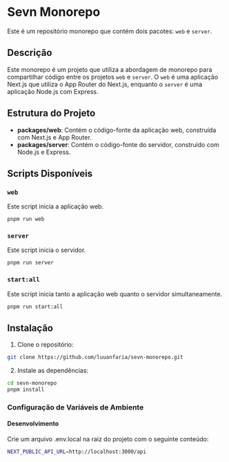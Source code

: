 # Sevn Monorepo

Este é um repositório monorepo que contém dois pacotes: `web` e `server`.

## Descrição

Este monorepo é um projeto que utiliza a abordagem de monorepo para compartilhar código entre os projetos `web` e `server`. O `web` é uma aplicação Next.js que utiliza o App Router do Next.js, enquanto o `server` é uma aplicação Node.js com Express.

## Estrutura do Projeto

- **packages/web**: Contém o código-fonte da aplicação web, construída com Next.js e App Router.
- **packages/server**: Contém o código-fonte do servidor, construído com Node.js e Express.

## Scripts Disponíveis

### `web`

Este script inicia a aplicação web.

```bash
pnpm run web
```

### `server`

Este script inicia o servidor.

```bash
pnpm run server
```

### `start:all`

Este script inicia tanto a aplicação web quanto o servidor simultaneamente.

```bash
pnpm run start:all
```

## Instalação

1. Clone o repositório:

```bash
git clone https://github.com/luuanfaria/sevn-monorepo.git
```

2. Instale as dependências:

```bash
cd sevn-monorepo
pnpm install
```

### Configuração de Variáveis de Ambiente

#### Desenvolvimento

Crie um arquivo .env.local na raiz do projeto com o seguinte conteúdo:

```bash
NEXT_PUBLIC_API_URL=http://localhost:3000/api
```


